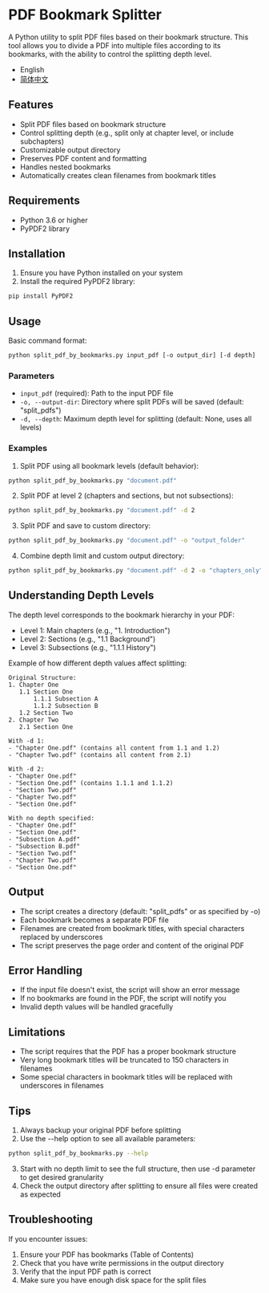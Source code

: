 # PDF Bookmark Splitter

A Python utility to split PDF files based on their bookmark structure. This tool allows you to divide a PDF into multiple files according to its bookmarks, with the ability to control the splitting depth level.  

- English 
- [简体中文](https://github.com/JoeChen2me/pdf-bookmark-splitter/blob/main/readme_zh-CN.md)
 
## Features

- Split PDF files based on bookmark structure
- Control splitting depth (e.g., split only at chapter level, or include subchapters)
- Customizable output directory
- Preserves PDF content and formatting
- Handles nested bookmarks
- Automatically creates clean filenames from bookmark titles

## Requirements

- Python 3.6 or higher
- PyPDF2 library

## Installation

1. Ensure you have Python installed on your system
2. Install the required PyPDF2 library:
```bash
pip install PyPDF2
```

## Usage

Basic command format:
```bash
python split_pdf_by_bookmarks.py input_pdf [-o output_dir] [-d depth]
```

### Parameters

- `input_pdf` (required): Path to the input PDF file
- `-o, --output-dir`: Directory where split PDFs will be saved (default: "split_pdfs")
- `-d, --depth`: Maximum depth level for splitting (default: None, uses all levels)

### Examples

1. Split PDF using all bookmark levels (default behavior):
```bash
python split_pdf_by_bookmarks.py "document.pdf"
```

2. Split PDF at level 2 (chapters and sections, but not subsections):
```bash
python split_pdf_by_bookmarks.py "document.pdf" -d 2
```

3. Split PDF and save to custom directory:
```bash
python split_pdf_by_bookmarks.py "document.pdf" -o "output_folder"
```

4. Combine depth limit and custom output directory:
```bash
python split_pdf_by_bookmarks.py "document.pdf" -d 2 -o "chapters_only"
```

## Understanding Depth Levels

The depth level corresponds to the bookmark hierarchy in your PDF:

- Level 1: Main chapters (e.g., "1. Introduction")
- Level 2: Sections (e.g., "1.1 Background")
- Level 3: Subsections (e.g., "1.1.1 History")

Example of how different depth values affect splitting:

```
Original Structure:
1. Chapter One
   1.1 Section One
       1.1.1 Subsection A
       1.1.2 Subsection B
   1.2 Section Two
2. Chapter Two
   2.1 Section One

With -d 1:
- "Chapter One.pdf" (contains all content from 1.1 and 1.2)
- "Chapter Two.pdf" (contains all content from 2.1)

With -d 2:
- "Chapter One.pdf"
- "Section One.pdf" (contains 1.1.1 and 1.1.2)
- "Section Two.pdf"
- "Chapter Two.pdf"
- "Section One.pdf"

With no depth specified:
- "Chapter One.pdf"
- "Section One.pdf"
- "Subsection A.pdf"
- "Subsection B.pdf"
- "Section Two.pdf"
- "Chapter Two.pdf"
- "Section One.pdf"
```

## Output

- The script creates a directory (default: "split_pdfs" or as specified by -o)
- Each bookmark becomes a separate PDF file
- Filenames are created from bookmark titles, with special characters replaced by underscores
- The script preserves the page order and content of the original PDF

## Error Handling

- If the input file doesn't exist, the script will show an error message
- If no bookmarks are found in the PDF, the script will notify you
- Invalid depth values will be handled gracefully

## Limitations

- The script requires that the PDF has a proper bookmark structure
- Very long bookmark titles will be truncated to 150 characters in filenames
- Some special characters in bookmark titles will be replaced with underscores in filenames

## Tips

1. Always backup your original PDF before splitting
2. Use the --help option to see all available parameters:
```bash
python split_pdf_by_bookmarks.py --help
```
3. Start with no depth limit to see the full structure, then use -d parameter to get desired granularity
4. Check the output directory after splitting to ensure all files were created as expected

## Troubleshooting

If you encounter issues:

1. Ensure your PDF has bookmarks (Table of Contents)
2. Check that you have write permissions in the output directory
3. Verify that the input PDF path is correct
4. Make sure you have enough disk space for the split files